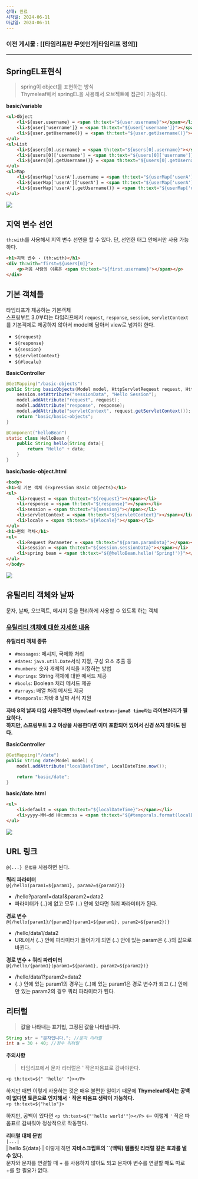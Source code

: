 ```yaml
---
상태: 완료
시작일: 2024-06-11
마감일: 2024-06-11
---
```

### 이전 게시물 : [[타임리프란 무엇인가|타임리프 정의]]
---

## SpringEL표현식

> spring이 object를 표현하는 방식  
> Thymeleaf에서 springEL을 사용해서 오브젝트에 접근이 가능하다.

**basic/variable**

```html
<ul>Object  
    <li>${user.username} = <span th:text="${user.username}"></span></li>  
    <li>${user['username']} = <span th:text="${user['username']}"></span></li>  
    <li>${user.getUsername()} = <span th:text="${user.getUsername()}"></span></li>  
</ul>  
<ul>List  
    <li>${users[0].username} = <span th:text="${users[0].username}"></span></li>  
    <li>${users[0]['username'] = <span th:text="${users[0]['username']}"></span></li> 
    <li>${users[0].getUsername()} = <span th:text="${users[0].getUsername()}"></span></li>  
</ul>  
<ul>Map  
    <li>${userMap['userA'].username = <span th:text="${userMap['userA'].username}"></span></li>  
    <li>${userMap['userA']['userA'] = <span th:text="${userMap['userA']['username']}"></span></li>  
    <li>${userMap['userA'].getUsername()} = <span th:text="${userMap['userA'].getUsername()}"></span></li>  
</ul>
```

![](https://i.imgur.com/5BsZoog.png)

## 지역 변수 선언

`th:with`를 사용해서 지역 변수 선언을 할 수 있다. 단, 선언한 태그 안에서만 사용 가능하다.

```html
<h1>지역 변수 - (th:with)</h1>  
<div th:with="first=${users[0]}">  
    <p>처음 사람의 이름은 <span th:text="${first.username}"></span></p>  
</div>
```

## 기본 객체들

타임리프가 제공하는 기본객체  
스프링부트 3.0부터는 타임리프에서 `request`, `response`, `session`, `servletContext`를 기본객체로 제공하지 않아서 model에 담아서 view로 넘겨야 한다.

-   `${request}`
-   `${response}`
-   `${session}`
-   `${servletContext}`
-   `${#locale}`

**BasicController**

```java
@GetMapping("/basic-objects")  
public String basicObjects(Model model, HttpServletRequest request, HttpServletResponse response, HttpSession session) {  
    session.setAttribute("sessionData", "Hello Session");  
    model.addAttribute("request", request);  
    model.addAttribute("response", response);  
    model.addAttribute("servletContext", request.getServletContext());  
    return "basic/basic-objects";  
}  

@Component("helloBean")  
static class HelloBean {  
    public String hello(String data){  
        return "Hello" + data;  
    }  
}
```

**basic/basic-object.html**

```html
<body>  
<h1>식 기본 객체 (Expression Basic Objects)</h1>  
<ul>  
    <li>request = <span th:text="${request}"></span></li>  
    <li>response = <span th:text="${response}"></span></li>  
    <li>session = <span th:text="${session}"></span></li>  
    <li>servletContext = <span th:text="${servletContext}"></span></li>  
    <li>locale = <span th:text="${#locale}"></span></li>  
</ul>  
<h1>편의 객체</h1>  
<ul>  
    <li>Request Parameter = <span th:text="${param.paramData}"></span></li>  
    <li>session = <span th:text="${session.sessionData}"></span></li>  
    <li>spring bean = <span th:text="${@helloBean.hello('Spring!')}"></span></li>  
</ul>  
</body>
```

![](https://i.imgur.com/5TWTUOO.png)

## 유틸리티 객체와 날짜

문자, 날짜, 오브젝트, 메시지 등을 편리하게 사용할 수 있도록 하는 객체

### [유틸리티 객체에 대한 자세한 내용](https://www.thymeleaf.org/doc/tutorials/3.0/usingthymeleaf.html#expression-utility-objects)

**유틸리티 객체 종류**

-   `#messages`: 메시지, 국제화 처리
-   `#dates`: `java.util.Date`서식 지정, 구성 요소 추출 등
-   `#numbers`: 숫자 개체의 서식을 지정하는 방법
-   `#springs`: String 객체에 대한 메서드 제공
-   `#bools`: Boolean 처리 메서드 제공
-   `#arrays`: 배열 처리 메서드 제공
-   `#temporals`: 자바 8 날짜 서식 지원

**자바 8의 날짜 타입 사용하려면 `thymeleaf-extras-java8 time라는` 라이브러리가 필요하다.**  
**하지만, 스프링부트 3.2 이상을 사용한다면 이미 포함되어 있어서 신경 쓰지 않아도 된다.**  
  
**BasicController**

```java
@GetMapping("/date")  
public String date(Model model) {  
    model.addAttribute("localDateTime", LocalDateTime.now());  

    return "basic/date";  
}
```

**basic/date.html**

```html
<ul>  
    <li>default = <span th:text="${localDateTime}"></span></li>  
    <li>yyyy-MM-dd HH:mm:ss = <span th:text="${#temporals.format(localDateTime, 'yyyy-MM-dd HH:mm:ss')}"></span></li>  
</ul>
```

![](https://i.imgur.com/ExZWP0v.png)

## URL 링크

`@{...} 문법을` 사용하면 된다.

**쿼리 파라미터**  
`@{/hello(param1=${param1}, param2=${param2})}`

-   /hello?param1=data1&param2=data2
-   파라미터가 {..}에 없고 모두 (..) 안에 있다면 쿼리 파라미터가 된다.

**경로 변수**  
`@{/hello{param1}/{param2}(param1=${param1}, param2=${param2})}`

-   /hello/data1/data2
-   URL에서 {..} 안에 파라미터가 들어가게 되면 (..) 안에 있는 param은 {..}의 값으로 바뀐다.

**경로 변수 + 쿼리 파라미터**  
`@{/hello/{param1}(param1=${param1}, param2=${param2})}`

-   /hello/data1?param2=data2
-   {..} 안에 있는 param1의 경우는 (..)에 있는 param1은 경로 변수가 되고 (..) 안에만 있는 param2의 경우 쿼리 파라미터가 된다.

## 리터럴

> **값을 나타내는 표기법, 고정된 값을 나타냅니다.**

```java
String str = "문자입니다."; //문자 리터럴
int a = 30 + 40; //정수 리터럴
```

**주의사항**

> 타임리프에서 문자 리터럴은 ' 작은따옴표로 감싸야한다.

`<p th:text=${" 'hello' "}></P>`

하지만 매번 이렇게 사용하는 것은 매우 불편한 일이기 때문에 **Thymeleaf에서는 공백이 없다면 토큰으로 인지해서 `'` 작은 따옴표 생략이 가능하다.**  
`<p th:text=${"hello"}>`

하지만, 공백이 있다면 `<p th:text=${"'hello world'"}></P>` <-- 이렇게 `'` 작은 따옴표로 감싸줘야 정상적으로 작동한다.

**리터럴 대체 문법**  
`|...|`  
| hello ${data} | 이렇게 하면 **자바스크립트의 \`\`(백틱) 템플릿 리터럴 같은 효과를 낼 수 있다.**  
문자와 문자를 연결할 때 + 를 사용하지 않아도 되고 문자야 변수를 연결할 때도 따로 +를 할 필요가 없다.